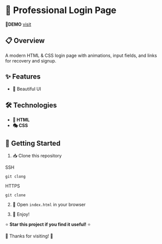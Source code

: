 # 🚀 Professional Login Page
🔗**DEMO** [visit](link)

## 📋 Overview
A modern HTML & CSS login page with animations, input fields, and links for recovery and signup.

## ✨ Features
- 🎨 Beautiful UI 

## 🛠️ Technologies
- **📄 HTML**
- **🎭 CSS**

## 🏁 Getting Started
1. 📥 Clone this repository

SSH
```
git clong 
```

HTTPS
```
git clone 
```

2. 📂 Open `index.html` in your browser

3. 🎉 Enjoy!



⭐ **Star this project if you find it useful!** ⭐

🙏 Thanks for visiting! 🙏

